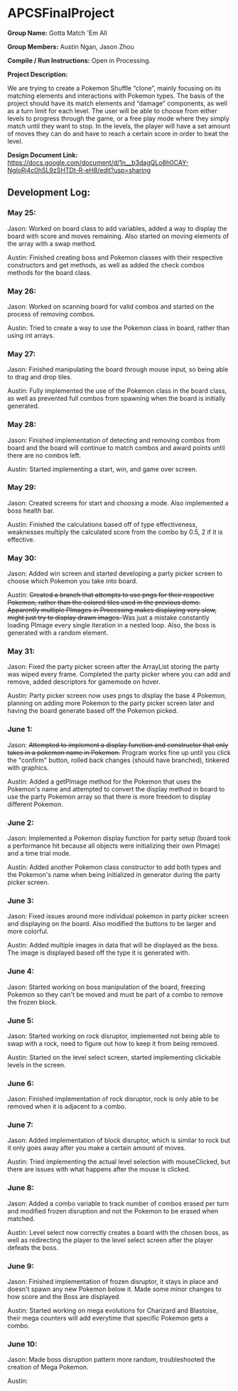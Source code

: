 # APCSFinalProject

**Group Name:** Gotta Match 'Em All

**Group Members:** Austin Ngan, Jason Zhou

**Compile / Run Instructions:** Open in Processing.

**Project Description:**

We are trying to create a Pokemon Shuffle “clone”, mainly focusing on its matching elements and interactions with Pokemon types. The basis of the project should have its match elements and “damage” components, as well as a turn limit for each level. The user will be able to choose from either levels to progress through the game, or a free play mode where they simply match until they want to stop. In the levels, the player will have a set amount of moves they can do and have to reach a certain score in order to beat the level.

**Design Document Link:** https://docs.google.com/document/d/1n__b3dagQLo8h0CAY-NgloRj4c0hSL9zSHTDt-R-eH8/edit?usp=sharing

## Development Log:
### May 25:
Jason: Worked on board class to add variables, added a way to display the board with score and moves remaining. Also started on moving elements of the array with a swap method.  

Austin: Finished creating boss and Pokemon classes with their respective constructors and get methods, as well as added the check combos methods for the board class.  

### May 26:
Jason: Worked on scanning board for valid combos and started on the process of removing combos.

Austin: Tried to create a way to use the Pokemon class in board, rather than using int arrays.

### May 27:
Jason: Finished manipulating the board through mouse input, so being able to drag and drop tiles.

Austin: Fully implemented the use of the Pokemon class in the board class, as well as prevented full combos from spawning when the board is initially generated.

### May 28:
Jason: Finished implementation of detecting and removing combos from board and the board will continue to match combos and award points until there are no combos left.

Austin: Started implementing a start, win, and game over screen.

### May 29:
Jason: Created screens for start and choosing a mode. Also implemented a boss health bar.

Austin: Finished the calculations based off of type effectiveness, weaknesses multiply the calculated score from the combo by 0.5, 2 if it is effective.

### May 30:
Jason: Added win screen and started developing a party picker screen to choose which Pokemon you take into board.

Austin: <strike> Created a branch that attempts to use pngs for their respective Pokemon, rather than the colored tiles used in the previous demo. Apparently multiple  PImages in Processing makes displaying very slow, might just try to display drawn images. </strike> Was just a mistake constantly loading PImage every single iteration in a nested loop. Also, the boss is generated with a random element.

### May 31:
Jason: Fixed the party picker screen after the ArrayList storing the party was wiped every frame. Completed the party picker where you can add and remove, added descriptors for gamemode on hover.

Austin: Party picker screen now uses pngs to display the base 4 Pokemon, planning on adding more Pokemon to the party picker screen later and having the board generate based off the Pokemon picked.

### June 1:
Jason: <strike> Attempted to implement a display function and constructor that only takes in a pokemon name in Pokemon.</strike> Program works fine up until you click the "confirm" button, rolled back changes (should have branched), tinkered with graphics.

Austin: Added a getPImage method for the Pokemon that uses the Pokemon's name and attempted to convert the display method in board to use the party Pokemon array so that there is more freedom to display different Pokemon.

### June 2:
Jason: Implemented a Pokemon display function for party setup (board took a performance hit because all objects were initializing their own PImage) and a time trial mode.

Austin: Added another Pokemon class constructor to add both types and the Pokemon's name when being initialized in generator during the party picker screen.

### June 3:
Jason: Fixed issues around more individual pokemon in party picker screen and displaying on the board. Also modified the buttons to be larger and more colorful.

Austin: Added multiple images in data that will be displayed as the boss. The image is displayed based off the type it is generated with.

### June 4:
Jason: Started working on boss manipulation of the board, freezing Pokemon so they can't be moved and must be part of a combo to remove the frozen block.

### June 5:
Jason: Started working on rock disruptor, implemented not being able to swap with a rock, need to figure out how to keep it from being removed.

Austin: Started on the level select screen, started implementing clickable levels in the screen.

### June 6:
Jason: Finished implementation of rock disruptor, rock is only able to be removed when it is adjacent to a combo.

### June 7:
Jason: Added implementation of block disruptor, which is similar to rock but it only goes away after you make a certain amount of moves.

Austin: Tried implementing the actual level selection with mouseClicked, but there are issues with what happens after the mouse is clicked.

### June 8:
Jason: Added a combo variable to track number of combos erased per turn and modified frozen disruption and not the Pokemon to be erased when matched.

Austin: Level select now correctly creates a board with the chosen boss, as well as redirecting the player to the level select screen after the player defeats the boss.

### June 9:
Jason: Finished implementation of frozen disruptor, it stays in place and doesn't spawn any new Pokemon below it. Made some minor changes to how score and the Boss are displayed.

Austin: Started working on mega evolutions for Charizard and Blastoise, their mega counters will add everytime that specific Pokemon gets a combo.

### June 10:
Jason: Made boss disruption pattern more random, troubleshooted the creation of Mega Pokemon.

Austin:
